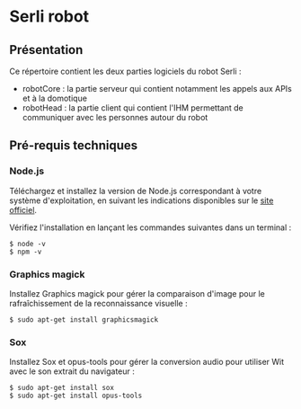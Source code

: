 
# Serli robot

## Présentation

Ce répertoire contient les deux parties logiciels du robot Serli :
- robotCore : la partie serveur qui contient notamment les appels aux APIs et à
la domotique
- robotHead : la partie client qui contient l'IHM permettant de communiquer avec
les personnes autour du robot

## Pré-requis techniques

### Node.js

Téléchargez et installez la version de Node.js correspondant à votre système d'exploitation, en suivant les indications disponibles sur le [site officiel](https://nodejs.org/en/download/).

Vérifiez l'installation en lançant les commandes suivantes dans un terminal :

```
$ node -v
$ npm -v
```

### Graphics magick

Installez Graphics magick pour gérer la comparaison d'image pour le
rafraîchissement de la reconnaissance visuelle :
```
$ sudo apt-get install graphicsmagick
```

### Sox
Installez Sox et opus-tools pour gérer la conversion audio pour utiliser Wit
avec le son extrait du navigateur :
```
$ sudo apt-get install sox
$ sudo apt-get install opus-tools
```
